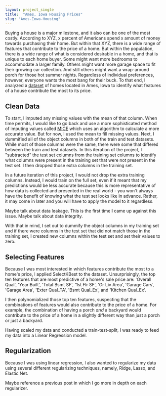 ```yaml
---
layout: project_single
title:  "Ames, Iowa Housing Prices"
slug: "Ames-Iowa-Housing"
---
```

Buying a house is a major milestone, and it also can be one of the most costly.  According to XYZ, x percent of Americans spend x amount of money towards purchasing their home.  But within that XYZ, there is a wide range of features that contribute to the price of a home.  But within the population, there is a wide range of what is considered desirable in a home, and that is unique to each home buyer.  Some might want more bedrooms to accommodate a larger family.  Others might want more garage space to fit their growing car collection.  And still others might want a wrap-around porch for those hot summer nights.  Regardless of individual preferences, however, everyone wants the most bang for their buck.  To that end, I analyzed a [dataset](https://www.kaggle.com/c/house-prices-advanced-regression-techniques) of homes located in Ames, Iowa to identify what features of a house contribute the most to its price.

## Clean Data

To start, I imputed any missing values with the mean of that column.  When time permits, I would like to go back and use a more sophisticated method of imputing values called [MICE](http://scikit-learn.org/dev/modules/impute.html) which uses an algorithm to calculate a more accurate value.  But for now, I used the mean to fill missing values.  Next, I dummified all of the object columns in both of the train and test datasets.  While most of those columns were the same, there were some that differed between the train and test datasets.  In this iteration of the project, I "subtracted" the test set columns from the training set columns to identify what columns were present in the training set that were not present in the test set.  I then dropped those extra columns in the training set.

In a future iteration of this project, I would not drop the extra training columns.  Instead, I would train on the full set, even if it meant that my predictions would be less accurate because this is more representative of how data is collected and presented in the real world - you won't always have the benefit of knowing what the test set looks like in advance.  Rather, it may come in later and you will have to apply the model to it regardless.

Maybe talk about data leakage.  This is the first time I came up against this issue.  Maybe talk about data integrity.

With that in mind, I set out to dummify the object columns in my training set and if there were columns in the test set that did not match those in the training set, I created new columns within the test set and set their values to zero.

## Selecting Features

Because I was most interested in which features contribute the most to a home's price, I applied SelectKBest to the dataset.  Unsurprisingly, the top ten features that are most predictive of a home's sale price are: 'Overall Qual', 'Year Built', 'Total Bsmt SF', '1st Flr SF', 'Gr Liv Area', 'Garage Cars', 'Garage Area', 'Exter Qual_TA', 'Bsmt Qual_Ex', and 'Kitchen Qual_Ex'.  

I then polynomialized those top ten features, suspecting that the combinations of features would also contribute to the price of a home.  For example, the combination of having a porch *and* a backyard would contribute to the price of a home in a slightly different way than just a porch or just a backyard.

Having scaled my data and conducted a train-test-split, I was ready to feed my data into a Linear Regression model.

## Regularization

Because I was using linear regression, I also wanted to regularize my data using several different regularizing techniques, namely, Ridge, Lasso, and Elastic Net.  

Maybe reference a previous post in which I go more in depth on each regularizer.  
